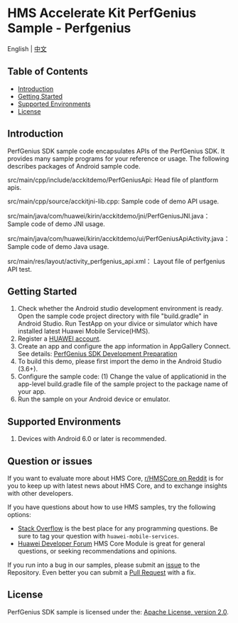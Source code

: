 # HMS Accelerate Kit PerfGenius Sample - Perfgenius

English | [中文](README_ZH.md)

## Table of Contents

 * [Introduction](#introduction)
 * [Getting Started](#getting-started)
 * [Supported Environments](#supported-environments)
 * [License](#license)


## Introduction
PerfGenius SDK sample code encapsulates APIs of the PerfGenius SDK. It provides many sample programs for your reference or usage.
The following describes packages of Android sample code.
    
src/main/cpp/include/acckitdemo/PerfGeniusApi:                           Head file of plantform apis.

src/main/cpp/source/acckitjni-lib.cpp:                                   Sample code of demo API usage.

src/main/java/com/huawei/kirin/acckitdemo/jni/PerfGeniusJNI.java：        Sample code of demo JNI usage.

src/main/java/com/huawei/kirin/acckitdemo/ui/PerfGeniusApiActivity.java： Sample code of demo Java usage.

src/main/res/layout/activity_perfgenius_api.xml：                         Layout file of perfgenius API test.
    
## Getting Started

1. Check whether the Android studio development environment is ready. Open the sample code project directory with file "build.gradle" in Android Studio. Run TestApp on your divice or simulator which have installed latest Huawei Mobile Service(HMS).
2. Register a [HUAWEI account](https://developer.huawei.com/consumer/en/).
3. Create an app and configure the app information in AppGallery Connect.
See details: [PerfGenius SDK Development Preparation](https://developer.huawei.com/consumer/cn/doc/development/HMSCore-Guides/introduction-0000001054817121)
4. To build this demo, please first import the demo in the Android Studio (3.6+).
5. Configure the sample code:
     (1) Change the value of applicationid in the app-level build.gradle file of the sample project to the package name of your app.
6. Run the sample on your Android device or emulator.

## Supported Environments
1. Devices with Android 6.0 or later is recommended.

## Question or issues
If you want to evaluate more about HMS Core,
[r/HMSCore on Reddit](https://www.reddit.com/r/HuaweiDevelopers/) is for you to keep up with latest news about HMS Core, and to exchange insights with other developers.

If you have questions about how to use HMS samples, try the following options:
- [Stack Overflow](https://stackoverflow.com/questions/tagged/huawei-mobile-services?tab=Votes) is the best place for any programming questions. Be sure to tag your question with 
`huawei-mobile-services`.
- [Huawei Developer Forum](https://forums.developer.huawei.com/forumPortal/en/home?fid=0101187876626530001) HMS Core Module is great for general questions, or seeking recommendations and opinions.

If you run into a bug in our samples, please submit an [issue](https://github.com/HMS-Core/hms-accelerate-demo-PerfGenius/issues) to the Repository. Even better you can submit a [Pull Request](https://github.com/HMS-Core/hms-accelerate-demo-PerfGenius/pulls) with a fix.

## License
PerfGenius SDK sample is licensed under the: [Apache License, version 2.0](http://www.apache.org/licenses/LICENSE-2.0).
